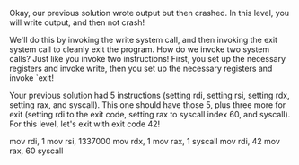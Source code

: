 Okay, our previous solution wrote output but then crashed. In this level, you will write output, and then not crash!

We'll do this by invoking the write system call, and then invoking the exit system call to cleanly exit the program. How do we invoke two system calls? Just like you invoke two instructions! First, you set up the necessary registers and invoke write, then you set up the necessary registers and invoke `exit!

Your previous solution had 5 instructions (setting rdi, setting rsi, setting rdx, setting rax, and syscall). This one should have those 5, plus three more for exit (setting rdi to the exit code, setting rax to syscall index 60, and syscall). For this level, let's exit with exit code 42!


mov rdi, 1
mov rsi, 1337000
mov rdx, 1
mov rax, 1
syscall
mov rdi, 42
mov rax, 60
syscall

